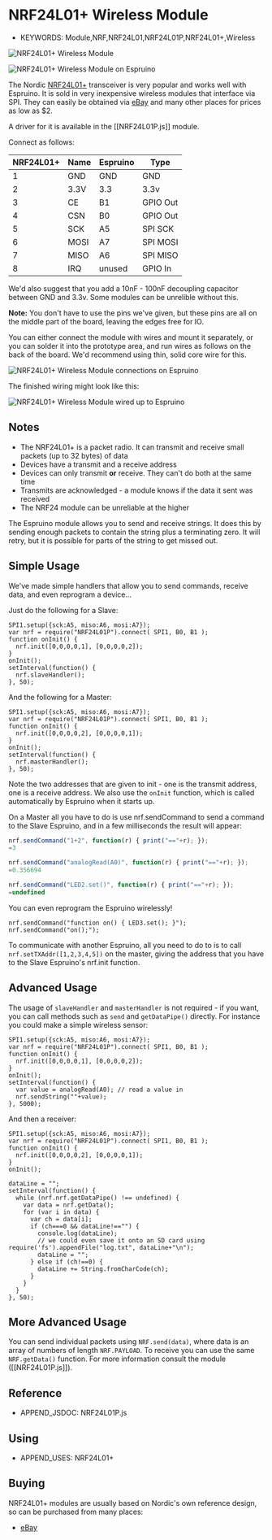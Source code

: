 <!--- Copyright (c) 2013 Gordon Williams, Pur3 Ltd. See the file LICENSE for copying permission. -->
NRF24L01+ Wireless Module
======================

* KEYWORDS: Module,NRF,NRF24L01,NRF24L01P,NRF24L01+,Wireless

![NRF24L01+ Wireless Module](module.jpg)

![NRF24L01+ Wireless Module on Espruino](espruino_front.jpg)

The Nordic [NRF24L01+](http://www.nordicsemi.com/eng/Products/2.4GHz-RF/nRF24L01P) transceiver is very popular and works well with Espruino. It is sold in very inexpensive wireless modules that interface via SPI. They can easily be obtained via [eBay](http://www.ebay.com/sch/i.html?_nkw=NRF24L01%2B) and many other places for prices as low as $2.

A driver for it is available in the [[NRF24L01P.js]] module.

Connect as follows:

| NRF24L01+ | Name |  Espruino  | Type |
|-----------|------|------------| ---- |
| 1 | GND       | GND        | GND |
| 2 | 3.3V      | 3.3        | 3.3v |
| 3 | CE        | B1         | GPIO Out |
| 4 | CSN       | B0         | GPIO Out |
| 5 | SCK       | A5         | SPI SCK |
| 6 | MOSI      | A7         | SPI MOSI |
| 7 | MISO      | A6         | SPI MISO |
| 8 | IRQ       | unused     | GPIO In |

We'd also suggest that you add a 10nF - 100nF decoupling capacitor between GND and 3.3v. Some modules can be unrelible without this.

**Note:** You don't have to use the pins we've given, but these pins are all on the middle part of the board, leaving the edges free for IO.

You can either connect the module with wires and mount it separately, or you can solder it into the prototype area, and run wires as follows on the back of the board. We'd recommend using thin, solid core wire for this.

![NRF24L01+ Wireless Module connections on Espruino](espruino_wiring.jpg)

The finished wiring might look like this:

![NRF24L01+ Wireless Module wired up to Espruino](espruino_back.jpg)

Notes
-----

* The NRF24L01+ is a packet radio. It can transmit and receive small packets (up to 32 bytes) of data
* Devices have a transmit and a receive address
* Devices can only transmit **or** receive. They can't do both at the same time
* Transmits are acknowledged - a module knows if the data it sent was received
* The NRF24 module can be unreliable at the higher 

The Espruino module allows you to send and receive strings. It does this by sending enough packets to contain the string plus a terminating zero. It will retry, but it is possible for parts of the string to get missed out.

Simple Usage
-----------

We've made simple handlers that allow you to send commands, receive data, and even reprogram a device...

Just do the following for a Slave:

```
SPI1.setup({sck:A5, miso:A6, mosi:A7});
var nrf = require("NRF24L01P").connect( SPI1, B0, B1 );
function onInit() {
  nrf.init([0,0,0,0,1], [0,0,0,0,2]);
}
onInit();
setInterval(function() {
  nrf.slaveHandler();
}, 50);
```

And the following for a Master:

```
SPI1.setup({sck:A5, miso:A6, mosi:A7});
var nrf = require("NRF24L01P").connect( SPI1, B0, B1 );
function onInit() {
  nrf.init([0,0,0,0,2], [0,0,0,0,1]);
}
onInit();
setInterval(function() {
  nrf.masterHandler();
}, 50);
```

Note the two addresses that are given to init - one is the transmit address, one is a receive address. We also use the ```onInit``` function, which is called automatically by Espruino when it starts up.

On a Master all you have to do is use nrf.sendCommand to send a command to the Slave Espruino, and in a few milliseconds the result will appear:

```JavaScript
nrf.sendCommand("1+2", function(r) { print("=="+r); });
=3

nrf.sendCommand("analogRead(A0)", function(r) { print("=="+r); });
=0.356694

nrf.sendCommand("LED2.set()", function(r) { print("=="+r); });
=undefined
```

You can even reprogram the Espruino wirelessly!

```
nrf.sendCommand("function on() { LED3.set(); }");
nrf.sendCommand("on();");
```

To communicate with another Espruino, all you need to do to is to call ```nrf.setTXAddr([1,2,3,4,5])``` on the master, giving the address that you have to the Slave Espruino's nrf.init function.

Advanced Usage
------------

The usage of ```slaveHandler``` and ```masterHandler``` is not required - if you want, you can call methods such as ```send``` and ```getDataPipe()``` directly. For instance you could make a simple wireless sensor:

```
SPI1.setup({sck:A5, miso:A6, mosi:A7});
var nrf = require("NRF24L01P").connect( SPI1, B0, B1 );
function onInit() {
  nrf.init([0,0,0,0,1], [0,0,0,0,2]);
}
onInit();
setInterval(function() {
  var value = analogRead(A0); // read a value in
  nrf.sendString(""+value);
}, 5000);
```

And then a receiver:

```
SPI1.setup({sck:A5, miso:A6, mosi:A7});
var nrf = require("NRF24L01P").connect( SPI1, B0, B1 );
function onInit() {
  nrf.init([0,0,0,0,2], [0,0,0,0,1]);
}
onInit();

dataLine = "";
setInterval(function() {
  while (nrf.nrf.getDataPipe() !== undefined) {
    var data = nrf.getData();
    for (var i in data) {
      var ch = data[i];
      if (ch===0 && dataLine!=="") {
        console.log(dataLine);
        // we could even save it onto an SD card using require('fs').appendFile("log.txt", dataLine+"\n");
        dataLine = "";
      } else if (ch!==0) {
        dataLine += String.fromCharCode(ch);
      }
    }
  }
}, 50);
```

More Advanced Usage
-----------------

You can send individual packets using ```NRF.send(data)```, where data is an array of numbers of length ```NRF.PAYLOAD```. To receive you can use the same ```NRF.getData()``` function. For more information consult the module ([[NRF24L01P.js]]).

Reference
--------------
 
* APPEND_JSDOC: NRF24L01P.js

Using 
-----

* APPEND_USES: NRF24L01+

Buying
-----

NRF24L01+ modules are usually based on Nordic's own reference design, so can be purchased from many places:

* [eBay](http://www.ebay.com/sch/i.html?_nkw=NRF24L01%2B)
